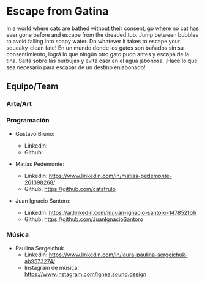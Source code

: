 # Escape from Gatina
In a world where cats are bathed without their consent, go where no cat has ever gone before and escape from the dreaded tub. Jump between bubbles to avoid falling into soapy water. Do whatever it takes to escape your squeaky-clean fate!
En un mundo donde los gatos son bañados sin su consentimiento, lográ lo que ningún otro gato pudo antes y escapá de la tina. Saltá sobre las burbujas y evitá caer en el agua jabonosa. ¡Hacé lo que sea necesario para escapar de un destino enjabonado!

## Equipo/Team
### Arte/Art

### Programación
- Gustavo Bruno:
  - Linkedin:
  - Github:
 
- Matías Pedemonte:
  - Linkedin: https://www.linkedin.com/in/matias-pedemonte-261398268/
  - Github: https://github.com/catafrulo

- Juan Ignacio Santoro:
  - Linkedin: https://ar.linkedin.com/in/juan-ignacio-santoro-1478521b1/
  - Github: https://github.com/JuanIgnacioSantoro
 
### Música
- Paulina Sergeichuk
  - Linkedin: https://www.linkedin.com/in/laura-paulina-sergeichuk-ab9573274/
  - Instagram de música: https://www.instagram.com/ignea.sound.design
